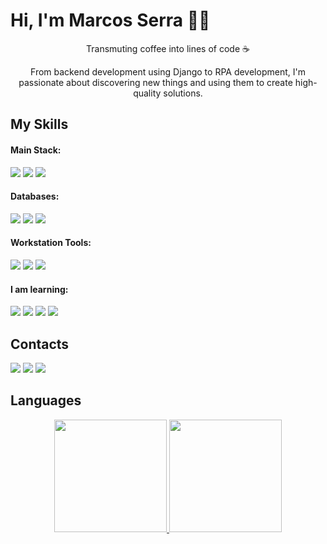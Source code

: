# Hi, I'm Marcos Serra :vulcan_salute::nerd_face:

<div align="center">

Transmuting coffee into lines of code ☕

From backend development using Django to RPA development, I'm passionate about discovering new things and using them to create high-quality solutions.
</div>
 
## My Skills
<h4> Main Stack: </h4>

<img src="https://img.shields.io/badge/Python-3776AB?style=for-the-badge&logo=python&logoColor=white" /> <!--python--> <img src="https://img.shields.io/badge/Django-092E20?style=for-the-badge&logo=django&logoColor=white"/> <!--django--> <img src="https://img.shields.io/badge/Git-D83B01?style=for-the-badge&logo=git&logoColor=white"/> <!--git-->

<h4> Databases: </h4>

<img src="https://img.shields.io/badge/PostgreSQL-316192?style=for-the-badge&logo=postgresql&logoColor=white"/> <!--postgresql--> <img src="https://img.shields.io/badge/MySQL-005C84?style=for-the-badge&logo=mysql&logoColor=white"/> <!--mysql--> <img src="https://img.shields.io/badge/SQLite-07405E?style=for-the-badge&logo=sqlite&logoColor=white"/> <!--sqlite-->

<h4> Workstation Tools: </h4>

<img src="https://img.shields.io/badge/Ubuntu-E95420?style=for-the-badge&logo=ubuntu&logoColor=white"/> <!--ubuntu--> <img src="https://img.shields.io/badge/Visual_Studio_Code-0078D4?style=for-the-badge&logo=visual%20studio%20code&logoColor=white"/> <!--vscode--> <img src="https://img.shields.io/badge/Notion-000000?style=for-the-badge&logo=notion&logoColor=white"/> <!--notion-->

<h4> I am learning: </h4>

<img src="https://img.shields.io/badge/JavaScript-F7DF1E?style=for-the-badge&logo=javascript&logoColor=black"/> <!--js--> <img src="https://img.shields.io/badge/Node.js-43853D?style=for-the-badge&logo=node.js&logoColor=white"/> <!--node--> <img src="https://img.shields.io/badge/HTML5-E34F26?style=for-the-badge&logo=html5&logoColor=white"/> <!--html--> <img src="https://img.shields.io/badge/CSS3-1572B6?style=for-the-badge&logo=css3&logoColor=white"/> <!--css-->
  
## Contacts
<div> 
  <a href="https://www.instagram.com/devmarcosserra/" target="_blank"><img src="https://img.shields.io/badge/Instagram-E4405F?style=for-the-badge&logo=instagram&logoColor=white"></a> <!--insta-->
  <a href="https://www.linkedin.com/in/marcos-serra-193788194/" target="_blank"><img src="https://img.shields.io/badge/LinkedIn-0077B5?style=for-the-badge&logo=linkedin&logoColor=white"></a> <!--linkedin-->
  <a href="mailto:devmarcosserra@gmail.com" target="_blank"><img src="https://img.shields.io/badge/Gmail-D14836?style=for-the-badge&logo=gmail&logoColor=white"></a> <!--gmail-->
    
</div> <!-- redes sociais -->

## Languages

<div align="center">
  <a href="https://github.com/MarcosSerra1">
  <img height="180em" src="https://github-readme-stats.vercel.app/api?username=MarcosSerra1&show_icons=true&theme=radical"/>
  <img height="180em" src="https://github-readme-stats.vercel.app/api/top-langs/?username=MarcosSerra1&layout=compact&langs_count=7&theme=radical"/>
</div> <!-- meu github -->
